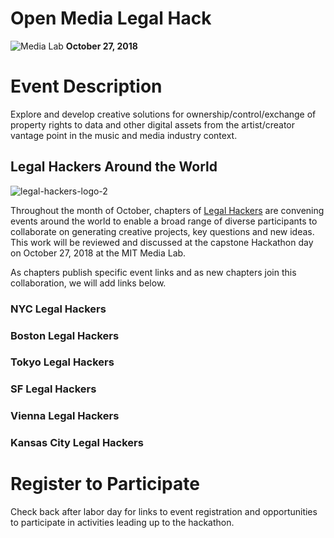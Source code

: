 # Open Media Legal Hack
![Media Lab](https://user-images.githubusercontent.com/2357755/44622493-65657780-a887-11e8-82fa-14e605fd49f3.png)
**October 27, 2018**


# Event Description

Explore and develop creative solutions for ownership/control/exchange of property rights to data and other digital assets from the artist/creator vantage point in the music and media industry context.

## Legal Hackers Around the World

![legal-hackers-logo-2](https://user-images.githubusercontent.com/2357755/44622490-626a8700-a887-11e8-8e37-7a426d0eab7e.png)

Throughout the month of October, chapters of [Legal Hackers](http://legalhackers.org) are convening events around the world to enable a broad range of diverse participants to collaborate on generating creative projects, key questions and new ideas.  This work will be reviewed and discussed at the capstone Hackathon day on October 27, 2018 at the MIT Media Lab.  

As chapters publish specific event links and as new chapters join this collaboration, we will add links below.  

### NYC Legal Hackers

### Boston Legal Hackers

### Tokyo Legal Hackers

### SF Legal Hackers

### Vienna Legal Hackers

### Kansas City Legal Hackers


# Register to Participate

Check back after labor day for links to event registration and opportunities to participate in activities leading up to the hackathon. 
